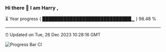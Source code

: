 ### Hi there 👋 I am Harry , 

⏳ Year progress { █████████████████████████████▁ } 98.48 %

---

⏰ Updated on Tue, 26 Dec 2023 10:28:16 GMT

![Progress Bar CI](https://github.com/duykhang68/duykhang68/workflows/Progress%20Bar%20CI/badge.svg)
